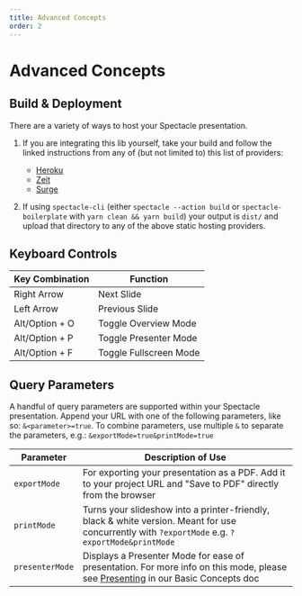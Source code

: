 ```yaml
---
title: Advanced Concepts
order: 2
---
```


# Advanced Concepts

## Build & Deployment

There are a variety of ways to host your Spectacle presentation.

1. If you are integrating this lib yourself, take your build and follow the linked instructions from any of (but not limited to) this list of providers:

   - [Heroku](https://devcenter.heroku.com/articles/git#deploying-code)
   - [Zeit](https://zeit.co/docs/v2/platform/deployments)
   - [Surge](https://surge.sh/help/deploying-continuously-using-git-hooks)

2. If using `spectacle-cli` (either `spectacle --action build` or `spectacle-boilerplate` with `yarn clean && yarn build`) your output is `dist/` and upload that directory to any of the above static hosting providers.

## Keyboard Controls

| Key Combination | Function               |
| --------------- | ---------------------- |
| Right Arrow     | Next Slide             |
| Left Arrow      | Previous Slide         |
| Alt/Option + O  | Toggle Overview Mode   |
| Alt/Option + P  | Toggle Presenter Mode  |
| Alt/Option + F  | Toggle Fullscreen Mode |

## Query Parameters

A handful of query parameters are supported within your Spectacle presentation.
Append your URL with one of the following parameters, like so: `&<parameter>=true`.
To combine parameters, use multiple `&` to separate the parameters, e.g.: `&exportMode=true&printMode=true`

| Parameter       | Description of Use                                                                                                                                                 |
| --------------- | ------------------------------------------------------------------------------------------------------------------------------------------------------------------ |
| `exportMode`    | For exporting your presentation as a PDF. Add it to your project URL and "Save to PDF" directly from the browser                                                   |
| `printMode`     | Turns your slideshow into a printer-friendly, black & white version. Meant for use concurrently with `?exportMode` e.g. `?exportMode&printMode`                    |
| `presenterMode` | Displays a Presenter Mode for ease of presentation. For more info on this mode, please see [Presenting](/docs/basic-concepts#presenting) in our Basic Concepts doc |
